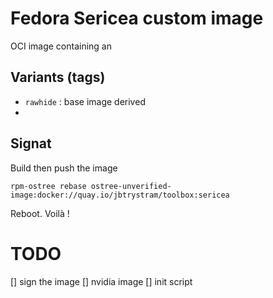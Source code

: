 # Fedora Sericea custom image

OCI image containing an 

## Variants (tags)

- `rawhide` : base image derived
-

## Signat



Build then push the image

`rpm-ostree rebase ostree-unverified-image:docker://quay.io/jbtrystram/toolbox:sericea`

Reboot. Voilà !


# TODO

[] sign the image
[] nvidia image
[] init script